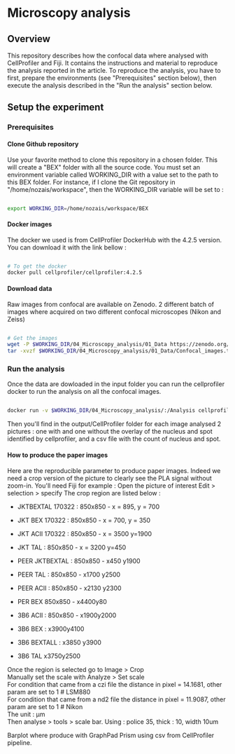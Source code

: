 # Microscopy analysis

## Overview

This repository describes how the confocal data where analysed with CellProfiler and Fiji. It contains the instructions and material to reproduce the analysis reported in the article. To reproduce the analysis, you have to first, prepare the environments (see "Prerequisites" section below), then execute the analysis described in the "Run the analysis" section below.

## Setup the experiment
### Prerequisites

#### Clone Github repository

Use your favorite method to clone this repository in a chosen folder. This will create a "BEX" folder with all the source code.
You must set an environment variable called WORKING_DIR with a value set to the path to this BEX folder. For instance, if I clone the Git repository in "/home/nozais/workspace", then the WORKING_DIR variable will be set to :

```bash

export WORKING_DIR=/home/nozais/workspace/BEX

```

#### Docker images
The docker we used is from CellProfiler DockerHub with the 4.2.5 version. You can download it with the link bellow : 

```bash

# To get the docker
docker pull cellprofiler/cellprofiler:4.2.5

```

#### Download data

Raw images from confocal are available on Zenodo. 2 different batch of images where acquired on two different confocal microscopes (Nikon and Zeiss)
```bash

# Get the images 
wget -P $WORKING_DIR/04_Microscopy_analysis/01_Data https://zenodo.org/records/14044880/files/Confocal_images.tar.gz
tar -xvzf $WORKING_DIR/04_Microscopy_analysis/01_Data/Confocal_images.tar.gz

```
### Run the analysis
Once the data are dowloaded in the input folder you can run the cellprofiler docker to run the analysis on all the confocal images.

```bash

docker run -v $WORKING_DIR/04_Microscopy_analysis/:/Analysis cellprofiler/cellprofiler:4.2.5 -i /Analysis/01_Data/Confocal_images -o /Analysis/03_Output/CellProfiler -p /Analysis/02_Script/pipeline_spot_mathisv7.cppipe

```
Then you'll find in the output/CellProfiler folder for each image analysed 2 pictures : one with and one without the overlay of the nucleus and spot identified by cellprofiler, and a csv file with the count of nucleus and spot.

#### How to produce the paper images

Here are the reproducible parameter to produce paper images. Indeed we need a crop version of the picture to clearly see the PLA signal without zoom-in.
You'll need Fiji for example : 
Open the picture of interest
Edit > selection > specify
The crop region are listed below : 
- JKTBEXTAL 170322 : 850x850 - x = 895, y = 700  
- JKT BEX 170322 : 850x850 - x = 700, y = 350  
- JKT ACII 170322 : 850x850 - x = 3500 y=1900  
- JKT TAL : 850x850 - x = 3200 y=450

- PEER JKTBEXTAL : 850x850 - x450 y1900  
- PEER TAL : 850x850 - x1700 y2500  
- PEER ACII : 850x850 - x2130 y2300  
- PER BEX 850x850 - x4400y80
  
- 3B6 ACII : 850x850 - x1900y2000
- 3B6 BEX : x3900y4100  
- 3B6 BEXTALL : x3850 y3900  
- 3B6 TAL x3750y2500

Once the region is selected go to Image > Crop \
Manually set the scale with Analyze > Set scale \
For condition that came from a czi file the distance in pixel = 14.1681, other param are set to 1  # LSM880 \
For condition that came from a nd2 file the distance in pixel = 11.9087, other param are set to 1  # Nikon \
The unit : μm \
Then analyse > tools > scale bar. Using : police 35, thick : 10, width 10um

Barplot where produce with GraphPad Prism using csv from CellProfiler pipeline.